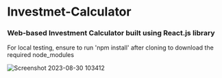 # Investmet-Calculator

### Web-based Investment Calculator built using React.js library 

For local testing, ensure to run 'npm install' after cloning to download the required node_modules

![Screenshot 2023-08-30 103412](https://github.com/AbdullaNassar/Investmet-Calculator/assets/113154901/5195a9df-f477-4875-921d-7dd4cb94f8b1)

